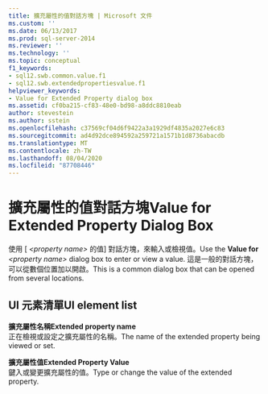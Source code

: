 ```yaml
---
title: 擴充屬性的值對話方塊 | Microsoft 文件
ms.custom: ''
ms.date: 06/13/2017
ms.prod: sql-server-2014
ms.reviewer: ''
ms.technology: ''
ms.topic: conceptual
f1_keywords:
- sql12.swb.common.value.f1
- sql12.swb.extendedpropertiesvalue.f1
helpviewer_keywords:
- Value for Extended Property dialog box
ms.assetid: cf0ba215-cf83-48e0-bd98-a8ddc8810eab
author: stevestein
ms.author: sstein
ms.openlocfilehash: c37569cf04d6f9422a3a1929df4835a2027e6c83
ms.sourcegitcommit: ad4d92dce894592a259721a1571b1d8736abacdb
ms.translationtype: MT
ms.contentlocale: zh-TW
ms.lasthandoff: 08/04/2020
ms.locfileid: "87708446"
---
```

# <a name="value-for-extended-property-dialog-box"></a><span data-ttu-id="c09e9-102">擴充屬性的值對話方塊</span><span class="sxs-lookup"><span data-stu-id="c09e9-102">Value for Extended Property Dialog Box</span></span>
  <span data-ttu-id="c09e9-103">使用 [ *\<property name>* 的值] 對話方塊，來輸入或檢視值。</span><span class="sxs-lookup"><span data-stu-id="c09e9-103">Use the **Value for** *\<property name>* dialog box to enter or view a value.</span></span> <span data-ttu-id="c09e9-104">這是一般的對話方塊，可以從數個位置加以開啟。</span><span class="sxs-lookup"><span data-stu-id="c09e9-104">This is a common dialog box that can be opened from several locations.</span></span>  
  
## <a name="ui-element-list"></a><span data-ttu-id="c09e9-105">UI 元素清單</span><span class="sxs-lookup"><span data-stu-id="c09e9-105">UI element list</span></span>  
 <span data-ttu-id="c09e9-106">**擴充屬性名稱**</span><span class="sxs-lookup"><span data-stu-id="c09e9-106">**Extended property name**</span></span>  
 <span data-ttu-id="c09e9-107">正在檢視或設定之擴充屬性的名稱。</span><span class="sxs-lookup"><span data-stu-id="c09e9-107">The name of the extended property being viewed or set.</span></span>  
  
 <span data-ttu-id="c09e9-108">**擴充屬性值**</span><span class="sxs-lookup"><span data-stu-id="c09e9-108">**Extended Property Value**</span></span>  
 <span data-ttu-id="c09e9-109">鍵入或變更擴充屬性的值。</span><span class="sxs-lookup"><span data-stu-id="c09e9-109">Type or change the value of the extended property.</span></span>  
  
  
